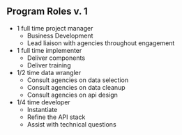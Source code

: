 
## Program Roles v. 1 
* 1 full time project manager 
  * Business Development
  * Lead liaison with agencies throughout engagement
* 1 full time implementer
  * Deliver components 
  * Deliver training 
* 1/2 time data wrangler 
  * Consult agencies on data selection
  * Consult agencies on data cleanup
  * Consult agencies on api design
* 1/4 time developer 
  * Instantiate 
  * Refine the API stack 
  * Assist with technical questions
